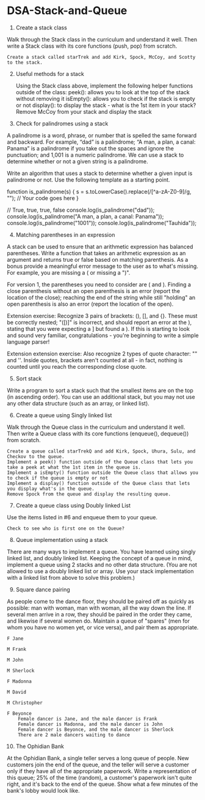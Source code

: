 # DSA-Stack-and-Queue

1. Create a stack class

Walk through the Stack class in the curriculum and understand it well. Then write a Stack class with its core functions (push, pop) from scratch.

    Create a stack called starTrek and add Kirk, Spock, McCoy, and Scotty to the stack.

2. Useful methods for a stack

    Using the Stack class above, implement the following helper functions outside of the class:
        peek(): allows you to look at the top of the stack without removing it
        isEmpty(): allows you to check if the stack is empty or not
        display(): to display the stack - what is the 1st item in your stack?
    Remove McCoy from your stack and display the stack

3. Check for palindromes using a stack

A palindrome is a word, phrase, or number that is spelled the same forward and backward. For example, “dad” is a palindrome; “A man, a plan, a canal: Panama” is a palindrome if you take out the spaces and ignore the punctuation; and 1,001 is a numeric palindrome. We can use a stack to determine whether or not a given string is a palindrome.

Write an algorithm that uses a stack to determine whether a given input is palindrome or not. Use the following template as a starting point.

function is_palindrome(s) {
    s = s.toLowerCase().replace(/[^a-zA-Z0-9]/g, "");
    // Your code goes here
}

// True, true, true, false
console.log(is_palindrome("dad"));
console.log(is_palindrome("A man, a plan, a canal: Panama"));
console.log(is_palindrome("1001"));
console.log(is_palindrome("Tauhida"));

4. Matching parentheses in an expression

A stack can be used to ensure that an arithmetic expression has balanced parentheses. Write a function that takes an arithmetic expression as an argument and returns true or false based on matching parenthesis. As a bonus provide a meaningful error message to the user as to what's missing. For example, you are missing a ( or missing a ")".

For version 1, the parentheses you need to consider are ( and ). Finding a close parenthesis without an open parenthesis is an error (report the location of the close); reaching the end of the string while still "holding" an open parenthesis is also an error (report the location of the open).

Extension exercise: Recognize 3 pairs of brackets: (), [], and {}. These must be correctly nested; "([)]" is incorrect, and should report an error at the ), stating that you were expecting a ] but found a ). If this is starting to look and sound very familiar, congratulations - you're beginning to write a simple language parser!

Extension extension exercise: Also recognize 2 types of quote character: "" and ''. Inside quotes, brackets aren't counted at all - in fact, nothing is counted until you reach the corresponding close quote.

5. Sort stack

Write a program to sort a stack such that the smallest items are on the top (in ascending order). You can use an additional stack, but you may not use any other data structure (such as an array, or linked list).

6. Create a queue using Singly linked list

Walk through the Queue class in the curriculum and understand it well. Then write a Queue class with its core functions (enqueue(), dequeue()) from scratch.

    Create a queue called starTrekQ and add Kirk, Spock, Uhura, Sulu, and Checkov to the queue.
    Implement a peek() function outside of the Queue class that lets you take a peek at what the 1st item in the queue is.
    Implement a isEmpty() function outside the Queue class that allows you to check if the queue is empty or not
    Implement a display() function outside of the Queue class that lets you display what's in the queue.
    Remove Spock from the queue and display the resulting queue.

7. Create a queue class using Doubly linked List

Use the items listed in #6 and enqueue them to your queue.

    Check to see who is first one on the Queue?

8. Queue implementation using a stack

There are many ways to implement a queue. You have learned using singly linked list, and doubly linked list. Keeping the concept of a queue in mind, implement a queue using 2 stacks and no other data structure. (You are not allowed to use a doubly linked list or array. Use your stack implementation with a linked list from above to solve this problem.)

9. Square dance pairing

As people come to the dance floor, they should be paired off as quickly as possible: man with woman, man with woman, all the way down the line. If several men arrive in a row, they should be paired in the order they came, and likewise if several women do. Maintain a queue of "spares" (men for whom you have no women yet, or vice versa), and pair them as appropriate.

    F Jane

    M Frank

    M John

    M Sherlock

    F Madonna

    M David

    M Christopher

    F Beyonce
        Female dancer is Jane, and the male dancer is Frank
        Female dancer is Madonna, and the male dancer is John
        Female dancer is Beyonce, and the male dancer is Sherlock
        There are 2 male dancers waiting to dance

10. The Ophidian Bank

At the Ophidian Bank, a single teller serves a long queue of people. New customers join the end of the queue, and the teller will serve a customer only if they have all of the appropriate paperwork. Write a representation of this queue; 25% of the time (random), a customer's paperwork isn't quite right, and it's back to the end of the queue. Show what a few minutes of the bank's lobby would look like.